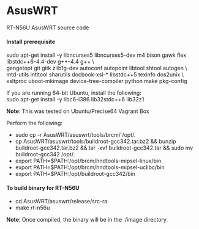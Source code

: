 # AsusWRT
RT-N56U AsusWRT source code

#### Install prerequisite  
sudo apt-get install -y libncurses5 libncurses5-dev m4 bison gawk flex libstdc++6-4.4-dev g++-4.4 g++ \  
gengetopt git gitk zlib1g-dev autoconf autopoint libtool shtool autogen \  
mtd-utils intltool sharutils docbook-xsl-* libstdc++5 texinfo dos2unix \  
xsltproc uboot-mkimage device-tree-compiler python make pkg-config  

If you are running 64-bit Ubuntu, install the following:  
sudo apt-get install -y libc6-i386 lib32stdc++6 lib32z1

**Note**: This was tested on Ubuntu/Precise64 Vagrant Box  

Perform the following:  
- sudo cp -r AsusWRT/asuswrt/tools/brcm/ /opt/.  
- cp AsusWRT/asuswrt/tools/buildroot-gcc342.tar.bz2 && bunzip buildroot-gcc342.tar.bz2 && tar -xvf buildroot-gcc342.tar && sudo mv buildroot-gcc342 /opt/.
- export PATH=$PATH:/opt/brcm/hndtools-mipsel-linux/bin  
- export PATH=$PATH:/opt/brcm/hndtools-mipsel-uclibc/bin  
- export PATH=$PATH:/opt/buildroot-gcc342/bin

#### To build binary for RT-N56U
- cd AsusWRT/asuswrt/release/src-ra  
- make rt-n56u  

**Note**: Once compiled, the binary will be in the ./image directory.
